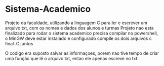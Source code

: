 # Sistema-Academico
Projeto da faculdade, utilizando a linguagem C para ler e escrever um arquivo txt, com os nomes e dados dos alunos e turmas
Projeto nao esta finalizado
para rodar o sistema academico precisa compilar no powershell, o MinGW deve estar instalado e configurado
compile os dois arquivos c final .C juntos

O codigo era suposto salvar as informaçoes, porem nao tive tempo de criar uma função que lê o arquivo txt, entao ele apenas escreve no txt
